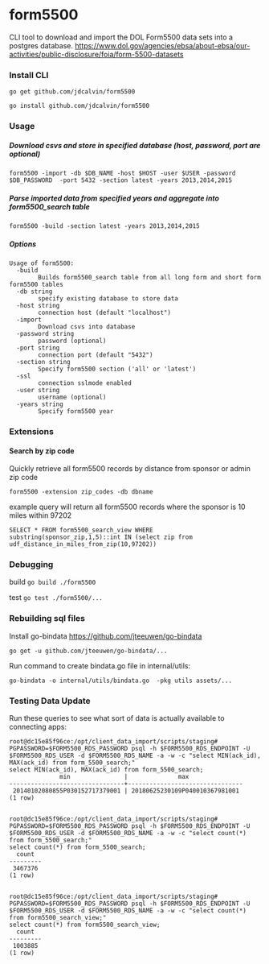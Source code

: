 # form5500
CLI tool to download and import the DOL Form5500 data sets into a postgres database.
https://www.dol.gov/agencies/ebsa/about-ebsa/our-activities/public-disclosure/foia/form-5500-datasets

### Install CLI
`go get github.com/jdcalvin/form5500`

`go install github.com/jdcalvin/form5500`

### Usage
##### Download csvs and store in specified database (host, password, port are optional)
  
  `form5500 -import -db $DB_NAME -host $HOST -user $USER -password $DB_PASSWORD  -port 5432 -section latest -years 2013,2014,2015`
  
##### Parse imported data from specified years and aggregate into form5500_search table 
  `form5500 -build -section latest -years 2013,2014,2015`
  
##### Options
```
Usage of form5500:
  -build
    	Builds form5500_search table from all long form and short form form5500 tables
  -db string
    	specify existing database to store data
  -host string
    	connection host (default "localhost")
  -import
    	Download csvs into database
  -password string
    	password (optional)
  -port string
    	connection port (default "5432")
  -section string
    	Specify form5500 section ('all' or 'latest')
  -ssl
    	connection sslmode enabled
  -user string
    	username (optional)
  -years string
    	Specify form5500 year
  ```

### Extensions
#### Search by zip code
Quickly retrieve all form5500 records by distance from sponsor or admin zip code

`form5500 -extension zip_codes -db dbname`

example query will return all form5500 records where the sponsor is 10 miles within 97202
```
SELECT * FROM form5500_search_view WHERE substring(sponsor_zip,1,5)::int IN (select zip from udf_distance_in_miles_from_zip(10,97202))
```

### Debugging
build `go build ./form5500`

test `go test ./form5500/...`

### Rebuilding sql files
Install go-bindata https://github.com/jteeuwen/go-bindata

`go get -u github.com/jteeuwen/go-bindata/...`

Run command to create bindata.go file in internal/utils:

`go-bindata -o internal/utils/bindata.go  -pkg utils assets/...`

### Testing Data Update

Run these queries to see what sort of data is actually available to connecting apps:

```
root@dc15e85f96ce:/opt/client_data_import/scripts/staging# PGPASSWORD=$FORM5500_RDS_PASSWORD psql -h $FORM5500_RDS_ENDPOINT -U $FORM5500_RDS_USER -d $FORM5500_RDS_NAME -a -w -c "select MIN(ack_id), MAX(ack_id) from form_5500_search;"
select MIN(ack_id), MAX(ack_id) from form_5500_search;
              min               |              max               
--------------------------------+--------------------------------
 20140102080855P030152717379001 | 20180625230109P040010367981001
(1 row)


root@dc15e85f96ce:/opt/client_data_import/scripts/staging# PGPASSWORD=$FORM5500_RDS_PASSWORD psql -h $FORM5500_RDS_ENDPOINT -U $FORM5500_RDS_USER -d $FORM5500_RDS_NAME -a -w -c "select count(*) from form_5500_search;"
select count(*) from form_5500_search;
  count  
---------
 3467376
(1 row)


root@dc15e85f96ce:/opt/client_data_import/scripts/staging# PGPASSWORD=$FORM5500_RDS_PASSWORD psql -h $FORM5500_RDS_ENDPOINT -U $FORM5500_RDS_USER -d $FORM5500_RDS_NAME -a -w -c "select count(*) from form5500_search_view;"
select count(*) from form5500_search_view;
  count  
---------
 1003885
(1 row)
```
